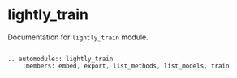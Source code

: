 # lightly_train

Documentation for `lightly_train` module.

```{eval-rst}

.. automodule:: lightly_train
    :members: embed, export, list_methods, list_models, train

```
